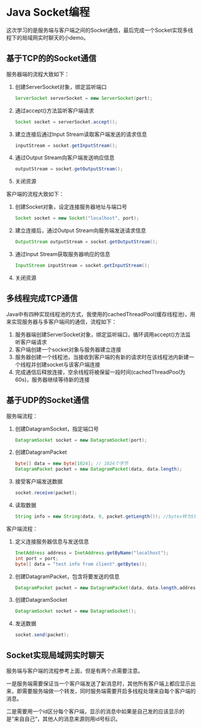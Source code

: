 # Java Socket编程

这次学习的是服务端与客户端之间的Socket通信，最后完成一个Socket实现多线程下的局域网实时聊天的小demo。

## 基于TCP的的Socket通信

服务器端的流程大致如下：
1. 创建ServerSocket对象，绑定监听端口
	```java
	ServerSocket serverSocket = new ServerSocket(port);
	```
2. 通过accept()方法监听客户端请求
	```java
	Socket socket = serverSocket.accept();
	```
3. 建立连接后通过Input Stream读取客户端发送的请求信息
	```java
	inputStream = socket.getInputStream();
	```
4. 通过Output Stream向客户端发送响应信息
	```java
	outputStream = socket.getOutputStream();
	```
5. 关闭资源

客户端的流程大致如下：
1. 创建Socket对象，设定连接服务器地址与端口号
	```java
	Socket socket = new Socket("localhost", port);
	```
2. 建立连接后，通过Output Stream向服务端发送请求信息
	```java
	OutputStream outputStream = socket.getOutputStream();
	```
3. 通过Input Stream获取服务器响应的信息
	```java
	InputStream inputStream = socket.getInputStream();
	```
4. 关闭资源

## 多线程完成TCP通信

Java中有四种实现线程池的方式，我使用的cachedThreadPool(缓存线程池)，用来实现服务器与多客户端间的通信，流程如下：

1. 服务器端创建ServerSocket对象，绑定监听端口，循环调用accept()方法监听客户端请求
2. 客户端创建一个socket对象与服务器建立连接
3. 服务器创建一个线程池，当接收到客户端的有新的请求时在该线程池内新建一个线程并创建socket与该客户端连接
4. 完成通信后释放连接，空余线程将被保留一段时间(cachedThreadPool为60s)，服务器继续等待新的连接

## 基于UDP的Socket通信

服务端流程：
1. 创建DatagramSocket，指定端口号
	```java
	DatagramSocket socket = new DatagramSocket(port);
	```
2. 创建DatagramPacket
   ```java
   byte[] data = new byte[1024]; // 1024个字节
   DatagramPacket packet = new DatagramPacket(data, data.length);
   ```
3. 接受客户端发送数据
   ```java
   socket.receive(packet);
   ```
4. 读取数据
   ```java
   String info = new String(data, 0, packet.getLength()); //bytes转为String
   ```

客户端流程：
1. 定义连接服务器信息与发送信息
	```java
   InetAddress address = InetAddress.getByName("localhost");
   int port = port;
   byte[] data = "test info from client".getBytes();
   ```
2. 创建DatagramPacket，包含将要发送的信息
	```java
   DatagramPacket packet = new DatagramPacket(data, data.length,address,port);
   ```
3. 创建DatagramSocket
	```java
   DatagramSocket socket = new DatagramSocket();
   ```
4. 发送数据
	```java
   socket.send(packet);
   ```

## Socket实现局域网实时聊天

服务端与客户端的流程参考上面，但是有两个点需要注意。

一是服务端需要保证当一个客户端发送了新消息时，其他所有客户端上都应显示出来，即需要服务端做一个转发，同时服务端需要开启多线程处理来自每个客户端的消息。

二是需要用一个id区分每个客户端，显示的消息中如果是自己发的应该显示的是“来自自己”，其他人的消息来源则用id号标识。


